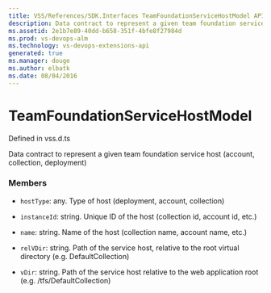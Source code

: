 ```yaml
---
title: VSS/References/SDK.Interfaces TeamFoundationServiceHostModel API | Extensions for Visual Studio Team Services
description: Data contract to represent a given team foundation service host (account, collection, deployment)
ms.assetid: 2e1b7e89-40dd-b658-351f-4bfe8f27984d
ms.prod: vs-devops-alm
ms.technology: vs-devops-extensions-api
generated: true
ms.manager: douge
ms.author: elbatk
ms.date: 08/04/2016
---
```


# TeamFoundationServiceHostModel

Defined in vss.d.ts


Data contract to represent a given team foundation service host (account, collection, deployment) 

### Members

* `hostType`: any. Type of host (deployment, account, collection)

* `instanceId`: string. Unique ID of the host (collection id, account id, etc.)

* `name`: string. Name of the host (collection name, account name, etc.)

* `relVDir`: string. Path of the service host, relative to the root virtual directory (e.g. DefaultCollection)

* `vDir`: string. Path of the service host relative to the web application root (e.g. /tfs/DefaultCollection)

